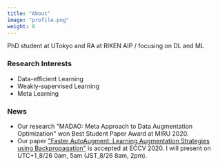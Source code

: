 ```yaml
---
title: "About"
image: "profile.png"
weight: 8
---
```


PhD student at UTokyo and RA at RIKEN AIP / focusing on DL and ML

### Research Interests

* Data-efficient Learning
* Weakly-supervised Learning
* Meta Learning

### News

* Our research "MADAO: Meta Approach to Data Augmentation Optimization" won Best Student Paper Award at MIRU 2020.
* Our paper ["Faster AutoAugment: Learning Augmentation Strategies using Backpropagation"](http://www.ecva.net/papers/eccv_2020/papers_ECCV/html/4830_ECCV_2020_paper.php) is accepted at ECCV 2020. I will present on UTC+1_8/26 0am, 5am (JST_8/26 8am, 2pm).